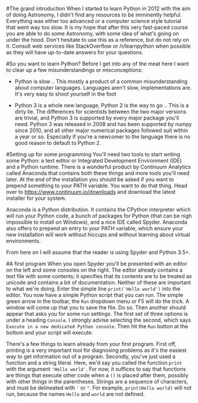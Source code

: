 #The grand introduction
When I started to learn Python in 2012 with the aim of doing Astronomy, I didn't find any resources to be imminently helpful. Everything was either too advanced or a computer science style tutorial that went way too slow. It is my hope that after this very fast-paced course you are able to do some Astronomy, with some idea of what's going on under the hood. Don't hesitate to use this as a reference, but do not rely on it. Consult web services like StackOverflow or /r/learnpython when possible as they will have up-to-date answers for your questions.

#So you want to learn Python?
Before I get into any of the meat here I want to clear up a few misunderstandings or misconceptions:
* Python is slow
.. This mostly a product of a common misunderstanding about computer languages. Languages aren't slow, implementations are. It's very easy to shoot yourself in the foot

* Python 3 is a whole new language, Python 2 is the way to go
.. This is a dirty lie. The differences for scientists between the two major versions are trivial, and Python 3 is supported by every major package you'll need. Python 3 was released in 2008 and has been supported by numpy since 2010, and all other major numerical packages followed suit within a year or so. Especially if you're a newcomer to the language there is no good reason to default to Python 2.

#Setting up for some programming
You'll need two tools to start writing some Python: a text editor or Integrated Development Environment (IDE) and a Python runtime. There is a wonderful product by Continuum Analytics called Anaconda that contains both these things and more tools you'll need later. At the end of the installation you should be asked if you want to prepend something to your PATH variable. You want to do that thing. Head over to https://www.continuum.io/downloads and download the latest installer for your system.

Anaconda is a Python distribution. It contains the CPython interpreter which will run your Python code, a bunch of packages for Python (that can be nigh impossible to install on Windows), and a nice IDE called Spyder. Anaconda also offers to prepend an entry to your PATH variable, which ensure your new installation will work without hiccups and without learning about virtual environments.

From here on I will assume that the reader is using Spyder and Python 3.5+.

#A first program
When you open Spyder you'll be presented with an editor on the left and some consoles on the right. The editor already contains a text file with some contents; it specifies that its contents are to be treated as unicode and contains a bit of documentation. Neither of these are important to what we're doing. Enter the simple line `print('Hello world')` into the editor. You now have a simple Python script that you can run. The simple green arrow in the toolbar, the `Run` dropdown menu or F5 will do the trick. A window will come up that you to save the file. Do so. Then another should appear that asks you for some run settings. The first set of three options is under a heading `Console`. I strongly advise selecting the second, which says `Execute in a new dedicated Python console`. Then hit the `Run` button at the bottom and your script will execute.

There's a few things to learn already from your first program. First off, printing is a very important tool for diagnosing problems as it's the easiest way to get information out of a program. Secondly, you've just used a function and a string literal. Here, we'd say you called the function `print` with the argument `'Hello world'`. For now, it suffices to say that functions are things that execute other code when a `()` is placed after them, possibly with other things in the parentheses. Strings are a sequence of characters, and must be delineated with `'` or `"`. For example, `print(Hello world)` will not run, because the names `Hello` and `world` are not defined.
